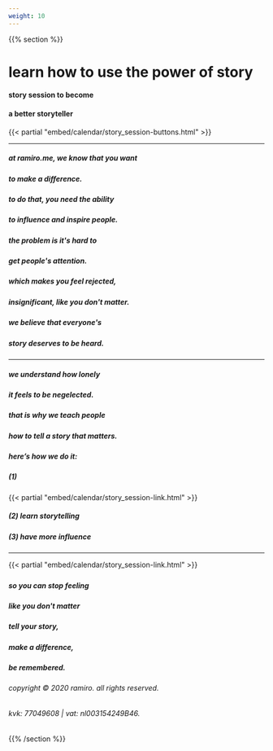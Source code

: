 ```yaml
---
weight: 10
---
```

{{% section %}}

# learn how to use the power of story
#### story session to become
#### a better storyteller

{{< partial "embed/calendar/story_session-buttons.html" >}}

---
##### at ramiro.me, we know that you want
##### to make a difference.
##### to do that, you need the ability
##### to influence and inspire people.
#####
##### the problem is it's hard to
##### get people's attention.
#####
##### which makes you feel rejected,
##### insignificant, like you don't matter.
#####
##### we believe that everyone's
##### story deserves to be heard.
#####
---
##### we understand how lonely
##### it feels to be negelected.
#####
##### that is why we teach people
##### how to tell a story that matters.
#####
##### here’s how we do it:
##### (1)
{{< partial "embed/calendar/story_session-link.html" >}}
##### (2) learn storytelling
##### (3) have more influence

---
{{< partial "embed/calendar/story_session-link.html" >}}
#####
##### so you can stop feeling
##### like you don't matter
##### tell your story,
##### make a difference,
##### be remembered.
##### 
###### copyright © 2020 ramiro. all rights reserved.
###### kvk: 77049608 | vat: nl003154249B46.


{{% /section %}}
